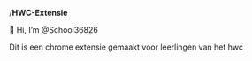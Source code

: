 /**HWC-Extensie**

👋 Hi, I’m @School36826

Dit is een chrome extensie gemaakt voor leerlingen van het hwc
